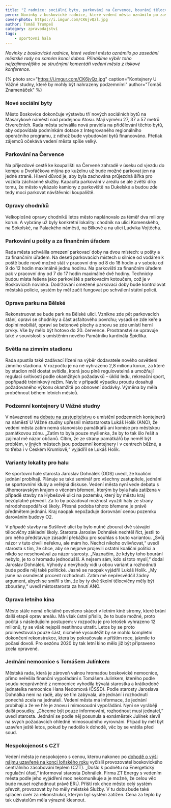 ```yaml
---
title: "Z radnice: sociální byty, parkování na Července, bourání tělocvičen"
perex: Novinky z boskovické radnice, které vedení města oznámilo po zasedání městské rady na samém konci dubna.
cover-photo: https://i.imgur.com/CK6jvQzl.jpg
author: Tomáš Trumpeš
category: zpravodajství
tags:
    - sportovní hala
---
```


*Novinky z boskovické radnice, které vedení města oznámilo po zasedání městské rady na samém konci dubna. Přinášíme výběr toho nejzajímavějšího se stručnými komentáři vedení města z tiskové konference.*

{% photo src="https://i.imgur.com/CK6jvQz.jpg" caption="Kontejnery U Vážné studny, které by mohly být nahrazeny podzemními" author="Tomáš Znamenáček" %}

### Nové sociální byty

Město Boskovice dokončuje výstavbu tří nových sociálních bytů na Masarykově náměstí nad prodejnou Atosu. Mají výměru 27, 37 a 57 metrů čtverečních. Rada města schválila nová pravidla na přidělování těchto bytů, aby odpovídala podmínkám dotace z Integrovaného regionálního operačního programu, z něhož bude vybudování bytů financováno. Přetlak zájemců očekává vedení města spíše velký.

### Parkování na Července

Na příjezdové cestě ke koupališti na Červené zahradě v úseku od vjezdu do kempu u Dvořáčkova mlýna po kuželnu už bude možné parkovat jen na jedné straně. Hlavní důvod je, aby byla zachována průjezdná šířka pro vozidla záchranné služby. Kapacita parkování v areálu se ale zvětší díky tomu, že město vykázalo kamiony z parkoviště na Dukelské a budou zde tedy moci parkovat návštěvníci koupaliště.

### Opravy chodníků

Velkoplošné opravy chodníků letos město naplánovalo za téměř dva miliony korun. A vybrány už byly konkrétní lokality: chodník na ulici Komenského, na Sokolské, na Palackého náměstí, na Bílkově a na ulici Ludvíka Vojtěcha.

### Parkování u pošty a za finančním úřadem

Rada města schválila omezení parkovací doby na dvou místech: u pošty a za finančním úřadem. Na deseti parkovacích místech u silnice od vodáren k poště bude nově možné stát v pracovní dny od 8 do 18 hodin a v sobotu od 9 do 12 hodin maximálně jednu hodinu. Na parkovišti za finančním úřadem pak v pracovní dny od 7 do 17 hodin maximálně dvě hodiny. Technicky budou místa řešena jako parkoviště s parkovacím kotoučem, což je v Boskovicích novinka. Dodržování omezené parkovací doby bude kontrolovat městská policie, systém by měl začít fungovat po schválení státní policií.

### Oprava parku na Bělské

Rekonstruovat se bude park na Bělské ulici. Vznikne zde pět parkovacích stání, opraví se chodníky a část asfaltového povrchu; vysadí se zde keře a doplní mobiliář, opraví se betonové plochy a znovu se zde umístí herní prvky. Vše by mělo být hotovo do 20. července. Prostranství se upravuje také v souvislosti s umístěním nového Památníku kardinála Špidlíka.

### Světla na zimním stadionu

Rada spustila také zadávací řízení na výběr dodavatele nového osvětlení zimního stadionu. V rozpočtu je na ně vyhrazeno 2,8 milionu korun, za které by stadion měl dostat svítidla, která jsou plně regulovatelná a umožňují regulaci svítivosti podle okamžitých požadavků – úklid ledu, rekreační sport, popřípadě tréninkový režim. Navíc v případě výpadku proudu dosahují požadovaného výkonu okamžitě po obnovení dodávky. Výměna by měla proběhnout během letních měsíců.

### Podzemní kontejnery U Vážné studny

V návaznosti na [debatu na zastupitelstvu](https://ohlasy.info/clanky/2019/04/zastupitelstvo.html) o umístění podzemních kontejnerů na náměstí U Vážné studny upřesnil místostarosta Lukáš Holík (ANO), že vedení města zatím nemá stanovisko památkářů ani komise pro městskou památkovou zónu. „Zatím to byla pouze myšlenka, že by to tak šlo řešit a zajímal mě názor občanů. Cítím, že ze strany památkářů by neměl být problém, v jiných městech jsou podzemní kontejnery i v centrech běžné, a to třeba i v Českém Krumlově,“ vyjádřil se Lukáš Holík.

### Varianty lokality pro halu

Ke sportovní hale starosta Jaroslav Dohnálek (ODS) uvedl, že koaliční jednání probíhají. Plánuje se také seminář pro všechny zastupitele, jednání se sportovními kluby a veřejná diskuse. Vedení města nyní vede debatu s Jihomoravským krajem o věcném břemeni, kterým by byla hala zatížena v případě stavby na Hybešově ulici na pozemku, který by městu kraj bezúplatně převedl. Za to by požadoval možnost využití haly ze strany národohospodářské školy. Přesná podoba tohoto břemene je právě předmětem jednání. Kraj naopak nepožaduje dorovnání cenou pozemku darováním budovy O2.

V případě stavby na Sušilově ulici by bylo nutné zbourat dvě stávající tělocvičny základní školy. Starosta Jaroslav Dohnálek nechtěl říct, jestli to pro něho představuje zásadní překážku pro souhlas s touto variantou. „Svůj názor v tuto chvíli neřeknu, ale mám ho. Nechci nikoho ovlivňovat,“ uvedl starosta s tím, že chce, aby se nejprve projevili ostatní koaliční politici a nikdo se neschovával za názor starosty. „Naznačím, že kdyby toho bourání nebylo, je to o hromadu jednodušší. A nejsem sám, kdo si toto myslí,“ dodal Jaroslav Dohnálek. Výhody a nevýhody vidí u obou variant a rozhodnutí bude podle něj také politické. Jasně se naopak vyjádřil Lukáš Holík. „My jsme na osmdesát procent rozhodnutí. Zatím mě nepřesvědčil žádný argument, abych se smířil s tím, že by ty dvě školní tělocvičny měly být zbourány,“ uvedl místostarosta za hnutí ANO.

### Oprava letního kina

Město stále nemá oficiálně povoleno skácet v letním kině stromy, které brání další etapě oprav areálu. Má však ústní příslib, že to bude možné, proto počítá s následujícím postupem: v rozpočtu je pro letošek vyhrazeno 12 milionů, ty se však nejspíš nestihnou utratit. Letos by se proto proinvestovala pouze část, nicméně vysoutěžit by se mohlo kompletní dokončení rekonstrukce, která by pokračovala v příštím roce, jakmile to počasí dovolí. Pro sezónu 2020 by tak letní kino mělo již být připraveno zcela opravené.

### Jednání nemocnice s Tomášem Julínkem

Městská rada, která je zároveň valnou hromadou boskovické nemocnice, přímo neřešila finanční vypořádání s Tomášem Julínkem, kterého podle soudu neoprávněně z nemocnice vyhodila bývalá starostka a krátkodobě jednatelka nemocnice Hana Nedomová (ČSSD). Podle starosty Jaroslava Dohnálka není na radě, aby se tím zabývala, ale jednání i rozhodnutí ponechá zcela na jednateli. Vedení města má informace, že jednání probíhají a že ve hře je znovu i mimosoudní vypořádání. Nyní se vyrábějí další posudky. „Chceme být pouze informování, rozhodnout musí jednatel,“ uvedl starosta. Jednání se podle něj posunula a exnáměstek Julínek slevil na svých požadavcích ohledně mimosoudního vyrovnání. Případ by měl být uzavřen ještě letos, pokud by nedošlo k dohodě, věc by se vrátila před soud.

### Nespokojenost s CZT

Vedení města je nespokojeno s cenou, kterou nakonec po [dohodě o výši nájmu uzavřené na konci loňského roku](https://ohlasy.info/clanky/2018/12/cena-tepla.html) vyčíslil provozovatel boskovického centrálního zásobování teplem (CZT). „Došlo k podnětu na Energetický regulační úřad,“ informoval starosta Dohnálek. Firma ZT Energy s vedením města podle jeho vyjádření moc nekomunikuje a je možné, že celou věc bude muset rozhodnout právě ERÚ. Příští rok chce město celý systém převzít, provozovat by ho měly městské Služby. V tu dobu bude také splacen úvěr za rekonstrukci, kterým byl systém zatížen. Cena za teplo by tak uživatelům měla výrazně klesnout.